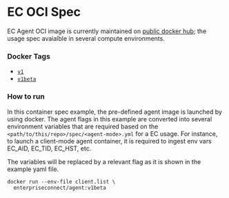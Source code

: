 # EC OCI Spec
EC Agent OCI image is currently maintained on [public docker hub](https://hub.docker.com/repository/docker/enterpriseconnect/agent); the usage spec avaialble in several compute environments.

### Docker Tags
- [```v1```](https://github.com/Enterprise-connect/oci/blob/v1/spec/agt.Dockerfile)
- [```v1beta```](https://github.com/Enterprise-connect/oci/blob/v1beta/spec/agt.Dockerfile)

### How to run
In this container spec example, the pre-defined agent image is launched by using docker. The agent flags in this example are converted into several environment variables that are required based on the ```<path/to/this/repo>/spec/<agent-mode>.yml``` for a EC usage. For instance, to launch a client-mode agent container, it is required to ingest env vars EC_AID, EC_TID, EC_HST, etc. 
  
The variables will be replaced by a relevant flag as it is shown in the example yaml file.
```shell
docker run --env-file client.list \
  enterpriseconnect/agent:v1beta
```


